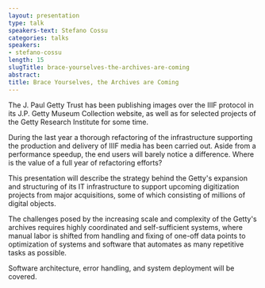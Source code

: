```yaml
---
layout: presentation
type: talk
speakers-text: Stefano Cossu
categories: talks
speakers:
- stefano-cossu
length: 15
slugTitle: brace-yourselves-the-archives-are-coming
abstract:
title: Brace Yourselves, the Archives are Coming
---
```

The J. Paul Getty Trust has been publishing images over the IIIF protocol in its J.P. Getty Museum Collection website, as well as for selected projects of the Getty Research Institute for some time.

During the last year a thorough refactoring of the infrastructure supporting the production and delivery of IIIF media has been carried out. Aside from a performance speedup, the end users will barely notice a difference. Where is the value of a full year of refactoring efforts?

This presentation will describe the strategy behind the Getty's expansion and structuring of its IT infrastructure to support upcoming digitization projects from major acquisitions, some of which consisting of millions of digital objects.

The challenges posed by the increasing scale and complexity of the Getty's archives requires highly coordinated and self-sufficient systems, where manual labor is shifted from handling and fixing of one-off data points to optimization of systems and software that automates as many repetitive tasks as possible.

Software architecture, error handling, and system deployment will be covered.